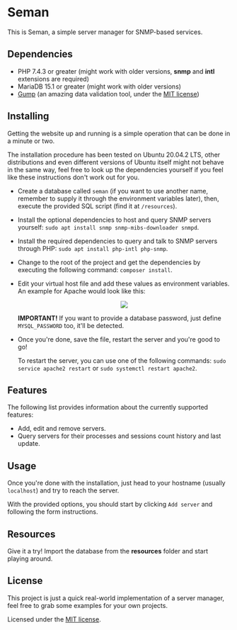 Seman
=====

This is Seman, a simple server manager for SNMP-based services.

## Dependencies
 - PHP 7.4.3 or greater (might work with older versions, **snmp** and **intl** extensions are required)
 - MariaDB 15.1 or greater (might work with older versions)
 - [Gump](https://github.com/Wixel/GUMP) (an amazing data validation tool, under the [MIT license](https://github.com/Wixel/GUMP/blob/master/LICENSE))

## Installing
Getting the website up and running is a simple operation that can be done in a minute or two.

The installation procedure has been tested on Ubuntu 20.04.2 LTS, other distributions and even different versions of Ubuntu itself might not behave in the same way, feel free to look up the dependencies yourself if you feel like these instructions don't work out for you.

 - Create a database called `seman` (if you want to use another name, remember to supply it through the environment variables later), then, execute the provided SQL script (find it at `/resources`).
 - Install the optional dependencies to host and query SNMP servers yourself: `sudo apt install snmp snmp-mibs-downloader snmpd`.
 - Install the required dependencies to query and talk to SNMP servers through PHP: `sudo apt install php-intl php-snmp`.
 - Change to the root of the project and get the dependencies by executing the following command: `composer install`.
 - Edit your virtual host file and add these values as environment variables. An example for Apache would look like this:


   <div style="text-align:center"><img src="https://i.imgur.com/9wGU1pk.png" /></div>

   **IMPORTANT!** If you want to provide a database password, just define `MYSQL_PASSWORD` too, it'll be detected.
 - Once you're done, save the file, restart the server and you're good to go!
 
   To restart the server, you can use one of the following commands: `sudo service apache2 restart` or `sudo systemctl restart apache2`.

## Features
The following list provides information about the currently supported features:

 - Add, edit and remove servers.
 - Query servers for their processes and sessions count history and last update.

## Usage
Once you're done with the installation, just head to your hostname (usually `localhost`) and try to reach the server.

With the provided options, you should start by clicking `Add server` and following the form instructions.

## Resources
Give it a try! Import the database from the **resources** folder and start playing around.

## License
This project is just a quick real-world implementation of a server manager, feel free to grab some examples for your own projects.

Licensed under the [MIT license](LICENSE).